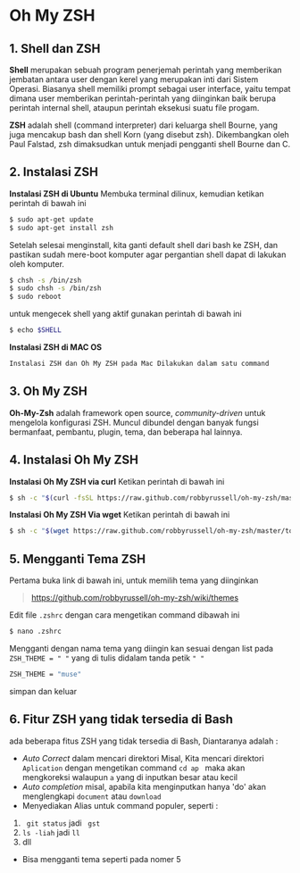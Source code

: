 
# Oh My ZSH

## 1. Shell dan ZSH

**Shell** merupakan sebuah program penerjemah perintah yang memberikan jembatan antara user dengan kerel yang merupakan inti dari Sistem Operasi. Biasanya shell memiliki prompt sebagai user interface, yaitu tempat dimana user memberikan perintah-perintah yang diinginkan baik berupa perintah internal shell, ataupun perintah eksekusi suatu file progam.

**ZSH** adalah shell (command interpreter) dari keluarga shell Bourne, yang juga mencakup bash dan shell Korn (yang disebut zsh). Dikembangkan oleh Paul Falstad, zsh dimaksudkan untuk menjadi pengganti shell Bourne dan C.

## 2. Instalasi ZSH 
**Instalasi ZSH di Ubuntu** 
Membuka terminal dilinux, kemudian ketikan perintah di bawah ini 
```sh
$ sudo apt-get update
$ sudo apt-get install zsh
```
Setelah selesai menginstall, kita ganti default shell dari bash ke ZSH, dan pastikan sudah mere-boot komputer agar pergantian shell dapat di lakukan oleh komputer.
```sh
$ chsh -s /bin/zsh
$ sudo chsh -s /bin/zsh
$ sudo reboot
```
untuk mengecek shell yang aktif gunakan perintah di bawah ini
```sh
$ echo $SHELL
```
**Instalasi ZSH di MAC OS**

```sh
Instalasi ZSH dan Oh My ZSH pada Mac Dilakukan dalam satu command
```

## 3. Oh My ZSH
**Oh-My-Zsh** adalah framework open source, *community-driven* untuk mengelola konfigurasi ZSH. Muncul dibundel dengan banyak fungsi bermanfaat, pembantu, plugin, tema, dan beberapa hal lainnya.
## 4. Instalasi Oh My ZSH
**Instalasi Oh My ZSH via curl**
Ketikan perintah di bawah ini 
```sh
$ sh -c "$(curl -fsSL https://raw.github.com/robbyrussell/oh-my-zsh/master/tools/install.sh)"
```
**Instalasi Oh My ZSH Via wget** 
Ketikan perintah di bawah ini 
```sh
$ sh -c "$(wget https://raw.github.com/robbyrussell/oh-my-zsh/master/tools/install.sh -O -)"
```
## 5. Mengganti Tema ZSH 
Pertama buka link di bawah ini, untuk memilih tema yang diinginkan 
> https://github.com/robbyrussell/oh-my-zsh/wiki/themes

Edit file `.zshrc` dengan cara mengetikan command dibawah ini 
```sh
$ nano .zshrc
```
Mengganti dengan nama tema yang diingin kan sesuai dengan list pada `ZSH_THEME = " "` yang di tulis didalam tanda petik `" "`
```sh
ZSH_THEME = "muse"
```
simpan dan keluar
## 6. Fitur ZSH yang tidak tersedia di Bash
ada beberapa fitus ZSH yang tidak tersedia di Bash, Diantaranya adalah :
 
- *Auto Correct* dalam mencari direktori
Misal, Kita mencari direktori ```Aplication``` dengan mengetikan command ```cd ap ``` maka akan mengkoreksi walaupun `a` yang di inputkan besar atau kecil
- *Auto completion* 
misal, apabila kita menginputkan hanya 'do' akan menglengkapi `document` atau `download`
- Menyediakan Alias untuk command populer, seperti :
1. ``` git status``` jadi ``` gst```
2. ``` ls -liah ``` jadi ```ll```
3. dll
- Bisa mengganti tema seperti pada nomer 5
